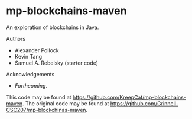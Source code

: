 # mp-blockchains-maven

An exploration of blockchains in Java.

Authors

* Alexander Pollock
* Kevin Tang
* Samuel A. Rebelsky (starter code)

Acknowledgements

* _Forthcoming_.

This code may be found at <https://github.com/KreepCat/mp-blockchains-maven>. The original code may be found at <https://github.com/Grinnell-CSC207/mp-blockchinas-maven>.
